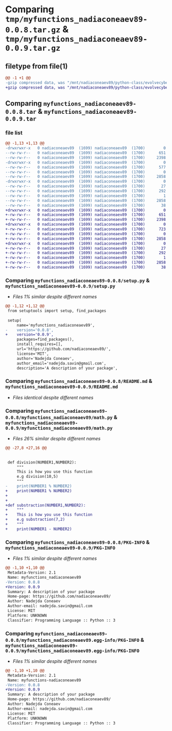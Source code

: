 # Comparing `tmp/myfunctions_nadiaconeaev89-0.0.8.tar.gz` & `tmp/myfunctions_nadiaconeaev89-0.0.9.tar.gz`

## filetype from file(1)

```diff
@@ -1 +1 @@
-gzip compressed data, was "/mnt/nadiaconeaev89/python-class/evolvecyber/Class5/dist/tmp71gxd4pt/myfunctions_nadiaconeaev89-0.0.8.tar", last modified: Fri May 31 22:10:21 2024, max compression
+gzip compressed data, was "/mnt/nadiaconeaev89/python-class/evolvecyber/Class5/dist/tmpf6h42t6e/myfunctions_nadiaconeaev89-0.0.9.tar", last modified: Fri May 31 22:15:55 2024, max compression
```

## Comparing `myfunctions_nadiaconeaev89-0.0.8.tar` & `myfunctions_nadiaconeaev89-0.0.9.tar`

### file list

```diff
@@ -1,13 +1,13 @@
-drwxrwxr-x   0 nadiaconeaev89  (1699) nadiaconeaev89  (1700)        0 2024-05-31 22:10:21.000000 myfunctions_nadiaconeaev89-0.0.8/
--rw-rw-r--   0 nadiaconeaev89  (1699) nadiaconeaev89  (1700)      651 2024-05-31 22:10:03.000000 myfunctions_nadiaconeaev89-0.0.8/setup.py
--rw-rw-r--   0 nadiaconeaev89  (1699) nadiaconeaev89  (1700)     2398 2024-05-30 01:18:52.000000 myfunctions_nadiaconeaev89-0.0.8/README.md
-drwxrwxr-x   0 nadiaconeaev89  (1699) nadiaconeaev89  (1700)        0 2024-05-31 22:10:21.000000 myfunctions_nadiaconeaev89-0.0.8/myfunctions_nadiaconeaev89/
--rw-rw-r--   0 nadiaconeaev89  (1699) nadiaconeaev89  (1700)      577 2024-05-31 22:07:00.000000 myfunctions_nadiaconeaev89-0.0.8/myfunctions_nadiaconeaev89/math.py
--rw-rw-r--   0 nadiaconeaev89  (1699) nadiaconeaev89  (1700)        0 2024-05-30 00:48:55.000000 myfunctions_nadiaconeaev89-0.0.8/myfunctions_nadiaconeaev89/__init__.py
--rw-rw-r--   0 nadiaconeaev89  (1699) nadiaconeaev89  (1700)     2858 2024-05-31 22:10:21.000000 myfunctions_nadiaconeaev89-0.0.8/PKG-INFO
-drwxrwxr-x   0 nadiaconeaev89  (1699) nadiaconeaev89  (1700)        0 2024-05-31 22:10:21.000000 myfunctions_nadiaconeaev89-0.0.8/myfunctions_nadiaconeaev89.egg-info/
--rw-rw-r--   0 nadiaconeaev89  (1699) nadiaconeaev89  (1700)       27 2024-05-31 22:10:21.000000 myfunctions_nadiaconeaev89-0.0.8/myfunctions_nadiaconeaev89.egg-info/top_level.txt
--rw-rw-r--   0 nadiaconeaev89  (1699) nadiaconeaev89  (1700)      292 2024-05-31 22:10:21.000000 myfunctions_nadiaconeaev89-0.0.8/myfunctions_nadiaconeaev89.egg-info/SOURCES.txt
--rw-rw-r--   0 nadiaconeaev89  (1699) nadiaconeaev89  (1700)        1 2024-05-31 22:10:21.000000 myfunctions_nadiaconeaev89-0.0.8/myfunctions_nadiaconeaev89.egg-info/dependency_links.txt
--rw-rw-r--   0 nadiaconeaev89  (1699) nadiaconeaev89  (1700)     2858 2024-05-31 22:10:21.000000 myfunctions_nadiaconeaev89-0.0.8/myfunctions_nadiaconeaev89.egg-info/PKG-INFO
--rw-rw-r--   0 nadiaconeaev89  (1699) nadiaconeaev89  (1700)       38 2024-05-31 22:10:21.000000 myfunctions_nadiaconeaev89-0.0.8/setup.cfg
+drwxrwxr-x   0 nadiaconeaev89  (1699) nadiaconeaev89  (1700)        0 2024-05-31 22:15:55.000000 myfunctions_nadiaconeaev89-0.0.9/
+-rw-rw-r--   0 nadiaconeaev89  (1699) nadiaconeaev89  (1700)      651 2024-05-31 22:15:43.000000 myfunctions_nadiaconeaev89-0.0.9/setup.py
+-rw-rw-r--   0 nadiaconeaev89  (1699) nadiaconeaev89  (1700)     2398 2024-05-30 01:18:52.000000 myfunctions_nadiaconeaev89-0.0.9/README.md
+drwxrwxr-x   0 nadiaconeaev89  (1699) nadiaconeaev89  (1700)        0 2024-05-31 22:15:55.000000 myfunctions_nadiaconeaev89-0.0.9/myfunctions_nadiaconeaev89/
+-rw-rw-r--   0 nadiaconeaev89  (1699) nadiaconeaev89  (1700)      723 2024-05-31 22:15:25.000000 myfunctions_nadiaconeaev89-0.0.9/myfunctions_nadiaconeaev89/math.py
+-rw-rw-r--   0 nadiaconeaev89  (1699) nadiaconeaev89  (1700)        0 2024-05-30 00:48:55.000000 myfunctions_nadiaconeaev89-0.0.9/myfunctions_nadiaconeaev89/__init__.py
+-rw-rw-r--   0 nadiaconeaev89  (1699) nadiaconeaev89  (1700)     2858 2024-05-31 22:15:55.000000 myfunctions_nadiaconeaev89-0.0.9/PKG-INFO
+drwxrwxr-x   0 nadiaconeaev89  (1699) nadiaconeaev89  (1700)        0 2024-05-31 22:15:55.000000 myfunctions_nadiaconeaev89-0.0.9/myfunctions_nadiaconeaev89.egg-info/
+-rw-rw-r--   0 nadiaconeaev89  (1699) nadiaconeaev89  (1700)       27 2024-05-31 22:15:55.000000 myfunctions_nadiaconeaev89-0.0.9/myfunctions_nadiaconeaev89.egg-info/top_level.txt
+-rw-rw-r--   0 nadiaconeaev89  (1699) nadiaconeaev89  (1700)      292 2024-05-31 22:15:55.000000 myfunctions_nadiaconeaev89-0.0.9/myfunctions_nadiaconeaev89.egg-info/SOURCES.txt
+-rw-rw-r--   0 nadiaconeaev89  (1699) nadiaconeaev89  (1700)        1 2024-05-31 22:15:55.000000 myfunctions_nadiaconeaev89-0.0.9/myfunctions_nadiaconeaev89.egg-info/dependency_links.txt
+-rw-rw-r--   0 nadiaconeaev89  (1699) nadiaconeaev89  (1700)     2858 2024-05-31 22:15:55.000000 myfunctions_nadiaconeaev89-0.0.9/myfunctions_nadiaconeaev89.egg-info/PKG-INFO
+-rw-rw-r--   0 nadiaconeaev89  (1699) nadiaconeaev89  (1700)       38 2024-05-31 22:15:55.000000 myfunctions_nadiaconeaev89-0.0.9/setup.cfg
```

### Comparing `myfunctions_nadiaconeaev89-0.0.8/setup.py` & `myfunctions_nadiaconeaev89-0.0.9/setup.py`

 * *Files 1% similar despite different names*

```diff
@@ -1,12 +1,12 @@
 from setuptools import setup, find_packages
 
 setup(
     name='myfunctions_nadiaconeaev89',
-    version='0.0.8',
+    version='0.0.9',
     packages=find_packages(),
     install_requires=[],
     url='https://github.com/nadiaconeaev89/',
     license='MIT',
     author='Nadejda Coneaev',
     author_email='nadejda.savin@gmail.com',
     description='A description of your package',
```

### Comparing `myfunctions_nadiaconeaev89-0.0.8/README.md` & `myfunctions_nadiaconeaev89-0.0.9/README.md`

 * *Files identical despite different names*

### Comparing `myfunctions_nadiaconeaev89-0.0.8/myfunctions_nadiaconeaev89/math.py` & `myfunctions_nadiaconeaev89-0.0.9/myfunctions_nadiaconeaev89/math.py`

 * *Files 26% similar despite different names*

```diff
@@ -27,8 +27,16 @@
 
 
 def division(NUMBER1,NUMBER2):
     """
     This is how you use this function
     e.g division(10,5)
     """
-    print(NUMBER1 % NUMBER2)
+    print(NUMBER1 % NUMBER2)
+
+
+def substraction(NUMBER1,NUMBER2):
+    """
+    This is how you use this function
+    e.g substraction(7,2)
+    """
+    print(NUMBER1 - NUMBER2)
```

### Comparing `myfunctions_nadiaconeaev89-0.0.8/PKG-INFO` & `myfunctions_nadiaconeaev89-0.0.9/PKG-INFO`

 * *Files 1% similar despite different names*

```diff
@@ -1,10 +1,10 @@
 Metadata-Version: 2.1
 Name: myfunctions_nadiaconeaev89
-Version: 0.0.8
+Version: 0.0.9
 Summary: A description of your package
 Home-page: https://github.com/nadiaconeaev89/
 Author: Nadejda Coneaev
 Author-email: nadejda.savin@gmail.com
 License: MIT
 Platform: UNKNOWN
 Classifier: Programming Language :: Python :: 3
```

### Comparing `myfunctions_nadiaconeaev89-0.0.8/myfunctions_nadiaconeaev89.egg-info/PKG-INFO` & `myfunctions_nadiaconeaev89-0.0.9/myfunctions_nadiaconeaev89.egg-info/PKG-INFO`

 * *Files 1% similar despite different names*

```diff
@@ -1,10 +1,10 @@
 Metadata-Version: 2.1
 Name: myfunctions-nadiaconeaev89
-Version: 0.0.8
+Version: 0.0.9
 Summary: A description of your package
 Home-page: https://github.com/nadiaconeaev89/
 Author: Nadejda Coneaev
 Author-email: nadejda.savin@gmail.com
 License: MIT
 Platform: UNKNOWN
 Classifier: Programming Language :: Python :: 3
```

